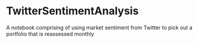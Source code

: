 # TwitterSentimentAnalysis
A notebook comprising of using market sentiment from Twitter to pick out a portfolio that is reassessed monthly
